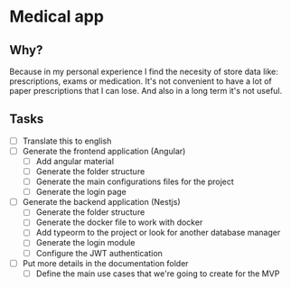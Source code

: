 # Medical app

## Why?

Because in my personal experience I find the necesity of store data like: prescriptions, exams or medication. It's not convenient to have a lot of paper prescriptions that I can lose. And also in a long term it's not useful.

## Tasks

- [ ] Translate this to english
- [ ] Generate the frontend application (Angular)
  - [ ] Add angular material
  - [ ] Generate the folder structure
  - [ ] Generate the main configurations files for the project
  - [ ] Generate the login page
- [ ] Generate the backend application (Nestjs)
  - [ ] Generate the folder structure
  - [ ] Generate the docker file to work with docker
  - [ ] Add typeorm to the project or look for another database manager
  - [ ] Generate the login module
  - [ ] Configure the JWT authentication
- [ ] Put more details in the documentation folder
  - [ ] Define the main use cases that we're going to create for the MVP
